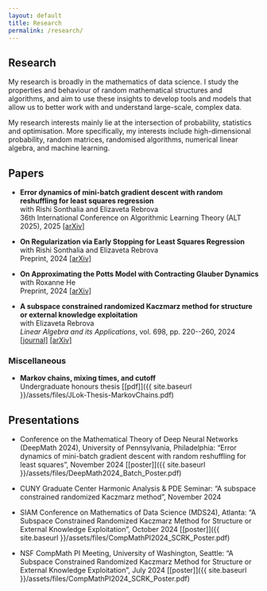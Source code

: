 ```yaml
---
layout: default
title: Research
permalink: /research/
---
```


## Research

My research is broadly in the mathematics of data science. I study the properties and behaviour of random mathematical structures and algorithms, and aim to use these insights to develop tools and models that allow us to better work with and understand large-scale, complex data.

My research interests mainly lie at the intersection of probability, statistics and optimisation. More
specifically, my interests include high-dimensional probability, random matrices, randomised algorithms,
numerical linear algebra, and machine learning.

## Papers

- **Error dynamics of mini-batch gradient descent with random reshuffling for least squares regression**\
with Rishi Sonthalia and Elizaveta Rebrova\
36th International Conference on Algorithmic Learning Theory (ALT 2025), 2025 [[arXiv]](https://arxiv.org/abs/2406.03696)
<!-- Preprint, 2024 [[arXiv]](https://arxiv.org/abs/2406.03696) -->

- **On Regularization via Early Stopping for Least Squares Regression**\
with Rishi Sonthalia and Elizaveta Rebrova\
Preprint, 2024 [[arXiv]](https://arxiv.org/abs/2406.04425)

- **On Approximating the Potts Model with Contracting Glauber Dynamics**\
with Roxanne He\
Preprint, 2024 [[arXiv]](https://arxiv.org/abs/2404.18778)

- **A subspace constrained randomized Kaczmarz method for structure or
external knowledge exploitation**\
with Elizaveta Rebrova\
*Linear Algebra and its Applications*, vol. 698, pp. 220--260, 2024 [[journal]](https://doi.org/10.1016/j.laa.2024.06.010) [[arXiv]](https://arxiv.org/abs/2309.04889)
<!-- Preprint, 2023 [[arXiv]](https://arxiv.org/abs/2309.04889) -->

### Miscellaneous

- **Markov chains, mixing times, and cutoff**\
Undergraduate honours thesis [[pdf]]({{ site.baseurl }}/assets/files/JLok-Thesis-MarkovChains.pdf)

## Presentations

- Conference on the Mathematical Theory of Deep Neural Networks (DeepMath 2024), University of Pennsylvania, Philadelphia: “Error dynamics of mini-batch gradient descent with random reshuffling for least squares”, November 2024
[[poster]]({{ site.baseurl }}/assets/files/DeepMath2024_Batch_Poster.pdf)

- CUNY Graduate Center Harmonic Analysis & PDE Seminar: “A subspace constrained randomized Kaczmarz method”, November 2024

- SIAM Conference on Mathematics of Data Science (MDS24), Atlanta: “A Subspace Constrained Randomized Kaczmarz Method for Structure or External Knowledge Exploitation”, October 2024 [[poster]]({{ site.baseurl }}/assets/files/CompMathPI2024_SCRK_Poster.pdf)

- NSF CompMath PI Meeting, University of Washington, Seattle: “A Subspace Constrained
Randomized Kaczmarz Method for Structure or External Knowledge Exploitation”, July 2024 [[poster]]({{ site.baseurl }}/assets/files/CompMathPI2024_SCRK_Poster.pdf)